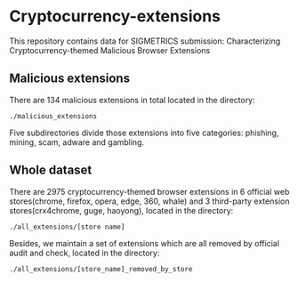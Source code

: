 # Cryptocurrency-extensions
This repository contains data for SIGMETRICS submission: Characterizing Cryptocurrency-themed Malicious Browser Extensions

## Malicious extensions
There are 134 malicious extensions in total located in the directory:

```shell
./malicious_extensions
```

Five subdirectories divide those extensions into five categories: phishing, mining, scam, adware and gambling.

## Whole dataset
There are 2975 cryptocurrency-themed browser extensions in 6 official web stores(chrome, firefox, opera, edge, 360, whale) and 3 third-party extension stores(crx4chrome, guge, haoyong), located in the directory:

```shell
./all_extensions/[store name]
```

Besides, we maintain a set of extensions which are all removed by official audit and check, located in the directory:

```shell
./all_extensions/[store_name]_removed_by_store
```
